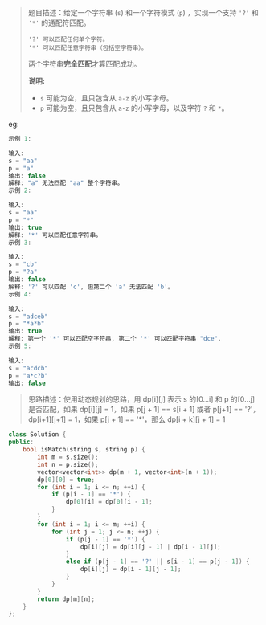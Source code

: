 > 题目描述：给定一个字符串 (`s`) 和一个字符模式 (`p`) ，实现一个支持 `'?'` 和 `'*'` 的通配符匹配。
>
> ```
> '?' 可以匹配任何单个字符。
> '*' 可以匹配任意字符串（包括空字符串）。
> ```
>
> 两个字符串**完全匹配**才算匹配成功。
>
> **说明:**
>
> - `s` 可能为空，且只包含从 `a-z` 的小写字母。
> - `p` 可能为空，且只包含从 `a-z` 的小写字母，以及字符 `?` 和 `*`。

eg:

```java
示例 1:

输入:
s = "aa"
p = "a"
输出: false
解释: "a" 无法匹配 "aa" 整个字符串。
示例 2:

输入:
s = "aa"
p = "*"
输出: true
解释: '*' 可以匹配任意字符串。
示例 3:

输入:
s = "cb"
p = "?a"
输出: false
解释: '?' 可以匹配 'c', 但第二个 'a' 无法匹配 'b'。
示例 4:

输入:
s = "adceb"
p = "*a*b"
输出: true
解释: 第一个 '*' 可以匹配空字符串, 第二个 '*' 可以匹配字符串 "dce".
示例 5:

输入:
s = "acdcb"
p = "a*c?b"
输出: false
```

> 思路描述：使用动态规划的思路，用 dp[i\][j\] 表示 s 的[0...i] 和 p 的[0...j] 是否匹配，如果 dp[i\][j\] = 1，如果 p[j + 1] == s[i + 1] 或者 p[j+1] == '?'，dp[i+1\][j+1] = 1，如果 p[j + 1] == '*'，那么 dp[i + k\][j + 1] = 1
>

```C++
class Solution {
public:
    bool isMatch(string s, string p) {
        int m = s.size();
        int n = p.size();
        vector<vector<int>> dp(m + 1, vector<int>(n + 1));
        dp[0][0] = true;
        for (int i = 1; i <= n; ++i) {
            if (p[i - 1] == '*') {
                dp[0][i] = dp[0][i - 1];
            }
        }
        for (int i = 1; i <= m; ++i) {
            for (int j = 1; j <= n; ++j) {
                if (p[j - 1] == '*') {
                    dp[i][j] = dp[i][j - 1] | dp[i - 1][j];
                }
                else if (p[j - 1] == '?' || s[i - 1] == p[j - 1]) {
                    dp[i][j] = dp[i - 1][j - 1];
                }
            }
        }
        return dp[m][n];
    }
};
```

